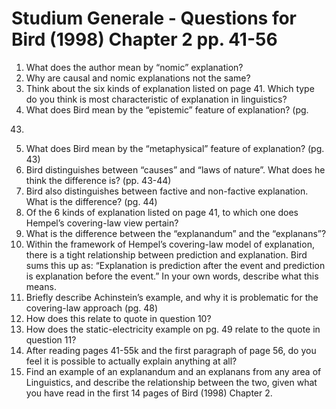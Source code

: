 # Studium Generale - Questions for Bird (1998) Chapter 2 pp. 41-56

1. What does the author mean by “nomic” explanation?
2. Why are causal and nomic explanations not the same?
3. Think about the six kinds of explanation listed on page 41. Which
  type do you think is most characteristic of explanation in
  linguistics?
4. What does Bird mean by the “epistemic” feature of explanation? (pg.
  43)
5. What does Bird mean by the “metaphysical” feature of explanation?
  (pg. 43)
6. Bird distinguishes between “causes” and “laws of nature”. What does
  he think the difference is? (pp. 43-44)
7. Bird also distinguishes between factive and non-factive explanation.
  What is the difference? (pg. 44)
8. Of the 6 kinds of explanation listed on page 41, to which one does
  Hempel’s covering-law view pertain?
9. What is the difference between the “explanandum” and the “explanans”?
10. Within the framework of Hempel’s covering-law model of explanation,
  there is a tight relationship between prediction and explanation.
  Bird sums this up as: “Explanation is prediction after the event and
  prediction is explanation before the event.” In your own words,
  describe what this means.
11. Briefly describe Achinstein’s example, and why it is problematic for
  the covering-law approach (pg. 48)
12. How does this relate to quote in question 10?
13. How does the static-electricity example on pg. 49 relate to the quote
  in question 11?
14. After reading pages 41-55k and the first paragraph of page 56, do you
  feel it is possible to actually explain anything at all?
15. Find an example of an explanandum and an explanans from any area of
  Linguistics, and describe the relationship between the two, given
  what you have read in the first 14 pages of Bird (1998) Chapter 2.

